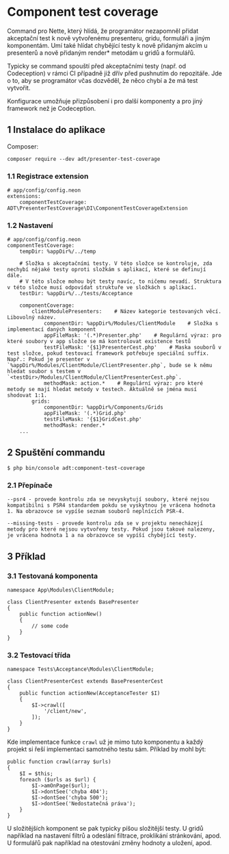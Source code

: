 # Component test coverage

Command pro Nette, který hlídá, že programátor nezapomněl přidat akceptační test k nově vytvořenému presenteru, gridu, formuláři a jiným komponentám. Umí také hlídat chybějící testy k nově přidaným akcím u presenterů a nově přidaným render* metodám u gridů a formulářů.

Typicky se command spouští před akceptačními testy (např. od Codeception) v rámci CI případně již dřív před pushnutím do repozitáře. Jde o to, aby se programátor včas dozvěděl, že něco chybí a že má test vytvořit.

Konfigurace umožňuje přizpůsobení i pro další komponenty a pro jiný framework než je Codeception.

## 1 Instalace do aplikace
Composer:
```
composer require --dev adt/presenter-test-coverage
```

### 1.1 Registrace extension
```
# app/config/config.neon
extensions:
    componentTestCoverage: ADT\PresenterTestCoverage\DI\ComponentTestCoverageExtension
```

### 1.2 Nastavení
```
# app/config/config.neon
componentTestCoverage:
    tempDir: %appDir%/../temp
    
    # Složka s akceptačními testy. V této složce se kontroluje, zda nechybí nějaké testy oproti složkám s aplikací, které se definují dále.
    # V této složce mohou být testy navíc, to ničemu nevadí. Struktura v této složce musí odpovídat struktuře ve složkách s aplikací.
    testDir: %appDir%/../tests/Acceptance
    
    componentCoverage:
        clientModulePresenters:    # Název kategorie testovaných věcí. Libovolný název.
            componentDir: %appDir%/Modules/ClientModule    # Složka s implementací daných komponent
            appFileMask: '(.*)Presenter.php'    # Regulární výraz: pro které soubory v app složce se má kontrolovat existence testů
            testFileMask: '{$1}PresenterCest.php'    # Maska souborů v test složce, pokud testovací framework potřebuje speciální suffix. Např.: Pokud je presenter v `%appDir%/Modules/ClientModule/ClientPresenter.php`, bude se k němu hledat soubor s testem v `<testDir>/Modules/ClientModule/ClientPresenterCest.php`.
            methodMask: action.*    # Regulární výraz: pro které metody se mají hledat metody v testech. Aktuálně se jména musí shodovat 1:1.
        grids:
            componentDir: %appDir%/Components/Grids
            appFileMask: '(.*)Grid.php'
            testFileMask: '{$1}GridCest.php'
            methodMask: render.*
	...
```


## 2 Spuštění commandu
```
$ php bin/console adt:component-test-coverage
```


### 2.1 Přepínače
```
--psr4 - provede kontrolu zda se nevyskytují soubory, které nejsou kompatibilni s PSR4 standardem pokdu se vyskytnou je vrácena hodnota 1. Na obrazovce se vypíše seznam souborů neplnících PSR-4.

--missing-tests - provede kontrolu zda se v projektu nenecházejí metody pro které nejsou vytvořeny testy. Pokud jsou takové nalezeny, je vrácena hodnota 1 a na obrazovce se vypíší chybějící testy.

```

## 3 Příklad

### 3.1 Testovaná komponenta

```
namespace App\Modules\ClientModule;

class ClientPresenter extends BasePresenter
{
	public function actionNew()
	{
		// some code
	}
}
```

### 3.2 Testovací třída

```
namespace Tests\Acceptance\Modules\ClientModule;

class ClientPresenterCest extends BasePresenterCest
{
	public function actionNew(AcceptanceTester $I)
	{
		$I->crawl([
			'/client/new',
		]);
	}
}
```

Kde implementace funkce `crawl` už je mimo tuto komponentu a každý projekt si řeší implementaci samotného testu sám. Příklad by mohl být:

```
public function crawl(array $urls)
{
	$I = $this;
	foreach ($urls as $url) {
		$I->amOnPage($url);
		$I->dontSee('chyba 404');
		$I->dontSee('chyba 500');
		$I->dontSee('Nedostatečná práva');
	}
}
```

U složitějších komponent se pak typicky píšou složitější testy. U gridů například na nastavení filtrů a odeslání filtrace, proklikání stránkování, apod. U formulářů pak například na otestování změny hodnoty a uložení, apod.

